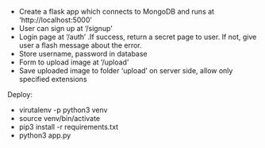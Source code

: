 - Create a flask app which connects to MongoDB and runs at ‘http://localhost:5000’
- User can sign up at ‘/signup’
- Login page at ‘/auth’ .If success, return a secret page to user. If not, give user a flash message about the error.
- Store username, password in database
- Form to upload image at ‘/upload’
- Save uploaded image to folder ‘upload’ on server side, allow only specified extensions
  
Deploy:
- virutalenv -p python3 venv 
- source venv/bin/activate
- pip3 install -r requirements.txt
- python3 app.py 
